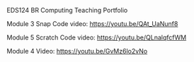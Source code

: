 EDS124 BR Computing Teaching Portfolio

Module 3 Snap Code video: https://youtu.be/QAt_UaNunf8 

Module 5 Scratch Code video: https://youtu.be/QLnalqfcfWM


Module 4 Video: https://youtu.be/GvMz6lo2vNo
